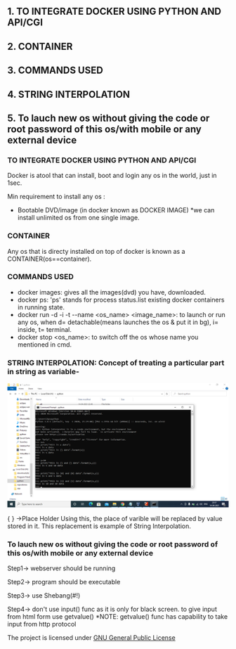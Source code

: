 ## 1. TO INTEGRATE DOCKER USING PYTHON AND API/CGI
## 2. CONTAINER
## 3. COMMANDS USED
## 4. STRING INTERPOLATION
## 5. To lauch new os without giving the code or root password of this os/with mobile or any external device


### TO INTEGRATE DOCKER USING PYTHON AND API/CGI

Docker is atool that can install, boot and login any os in the world, just in 1sec.

Min requirement to install any os  : 
* Bootable DVD/image   (in docker known as DOCKER IMAGE)
	*we can install unlimited os from one single image.

### CONTAINER

Any os that is directy installed on top of docker is known as a CONTAINER(os==container).


### COMMANDS USED

* docker images: gives all the images(dvd) you have, downloaded.
* docker ps: 'ps' stands for process status.list existing docker containers in running state. 
* docker run -d -i -t --name <os_name> <image_name>: to launch or run any os, when d= detachable(means launches the os & put it in bg), i= inside, t= terminal.
* docker stop <os_name>: to switch off the os whose name you mentioned in cmd.
 

### STRING INTERPOLATION: Concept of treating a particular part in string as variable-

![Screenshot](https://github.com/Manvikul/Python_work/blob/main/Day10/Screenshot%20(120).png)

{ } ->Place Holder
Using this, the place of varible will be replaced by value stored in it.
This replacement is example of String Interpolation. 


### To lauch new os without giving the code or root password of this os/with mobile or any external device

Step1-> webserver should be running

Step2-> program should be executable

Step3-> use Shebang(#!)

Step4-> don't use input() func as it is only for black screen.
	to give input from html form use getvalue()
	*NOTE: getvalue() func has capability to take input from http protocol


The project is licensed under [GNU General Public License](LICENSE) 
